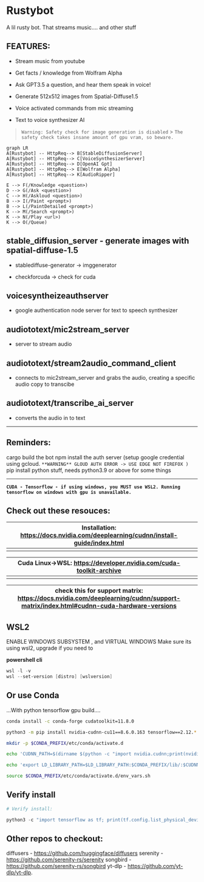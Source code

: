 # Rustybot 

A lil rusty bot. That streams music.... and other stuff

## FEATURES:

* Stream music from youtube

* Get facts / knowledge from Wolfram Alpha

* Ask GPT3.5 a question, and hear them speak in voice!

* Generate 512x512 images from Spatial-Diffuse1.5

* Voice activated commands from mic streaming

* Text to voice synthesizer AI

> `Warning: Safety check for image generation is disabled`
    > `The safety check takes insane amount of gpu vram, so beware.`


```mermaid
graph LR
A[Rustybot] -- HttpReq--> B[StableDiffusionServer]
A[Rustybot] -- HttpReq--> C[VoiceSynthesizerServer]
A[Rustybot] -- HttpReq--> D[OpenAI Gpt]
A[Rustybot] -- HttpReq--> E[Wolfram Alpha]
A[Rustybot] -- HttpReq--> K[AudioRipper]

E --> F(/Knowledge <question>) 
D --> G(/Ask <question>)
C --> H(/Askloud <question>)
B --> I(/Paint <prompt>)
B --> L(/PaintDetailed <prompt>)
K --> M(/Search <prompt>)
K --> N(/Play <url>)
K --> O(/Queue)
```


## stable_diffusion_server - generate images with spatial-diffuse-1.5

* stablediffuse-generator -> imggenerator

* checkforcuda -> check for cuda

  

## voicesyntheizeauthserver
* google authentication node server for text to speech synthesizer
## audiototext/mic2stream_server
* server to stream audio
## audiototext/stream2audio_command_client
* connects to mic2stream_server and grabs the audio, creating a specific audio copy to transcibe
## audiototext/transcribe_ai_server
* converts the audio in to text

  

-------------------------------------------------------------------------------------------------------------------

## Reminders:
cargo build the bot
npm install the auth server
(setup google credential using gcloud. 
``**WARNING** GLOUD AUTH ERROR -> USE EDGE NOT FIREFOX )``
pip install python stuff, needs python3.9 or above for some things

-------------------------------------------------------------------------------------------------------------------

  

**`CUDA - Tensorflow - if using windows, you MUST use WSL2. Running tensorflow on windows with gpu is unavailable.`**

## Check out these resouces:

|Installation: https://docs.nvidia.com/deeplearning/cudnn/install-guide/index.html|  |
|---------------------------------------------------------------------------------|--|
|                                                                                 |  |

|Cuda Linux->WSL: https://developer.nvidia.com/cuda-toolkit-archive|  |
|------------------------------------------------------------------|--|
|                                                                  |  |

|check this for support matrix: https://docs.nvidia.com/deeplearning/cudnn/support-matrix/index.html#cudnn-cuda-hardware-versions|  |
|--------------------------------------------------------------------------------------------------------------------------------|--|

## WSL2
ENABLE WINDOWS SUBSYSTEM , and VIRTUAL WINDOWS
Make sure its using wsl2, upgrade if you need to

**powershell cli**
```powershell
wsl -l -v
wsl --set-version [distro] [wslversion]
```
  

## Or use Conda
...With python tensorflow gpu build.... 
```bash
conda install -c conda-forge cudatoolkit=11.8.0

python3 -m pip install nvidia-cudnn-cu11==8.6.0.163 tensorflow==2.12.*

mkdir -p $CONDA_PREFIX/etc/conda/activate.d

echo 'CUDNN_PATH=$(dirname $(python -c "import nvidia.cudnn;print(nvidia.cudnn.__file__)"))' >> $CONDA_PREFIX/etc/conda/activate.d/env_vars.sh

echo 'export LD_LIBRARY_PATH=$LD_LIBRARY_PATH:$CONDA_PREFIX/lib/:$CUDNN_PATH/lib' >> $CONDA_PREFIX/etc/conda/activate.d/env_vars.sh

source $CONDA_PREFIX/etc/conda/activate.d/env_vars.sh
```
## Verify install
```python
# Verify install:

python3 -c "import tensorflow as tf; print(tf.config.list_physical_devices('GPU'))"
```
  
  

## Other repos to checkout:
diffusers - https://github.com/huggingface/diffusers
serenity - https://github.com/serenity-rs/serenity
songbird - https://github.com/serenity-rs/songbird
yt-dlp - https://github.com/yt-dlp/yt-dlp.



